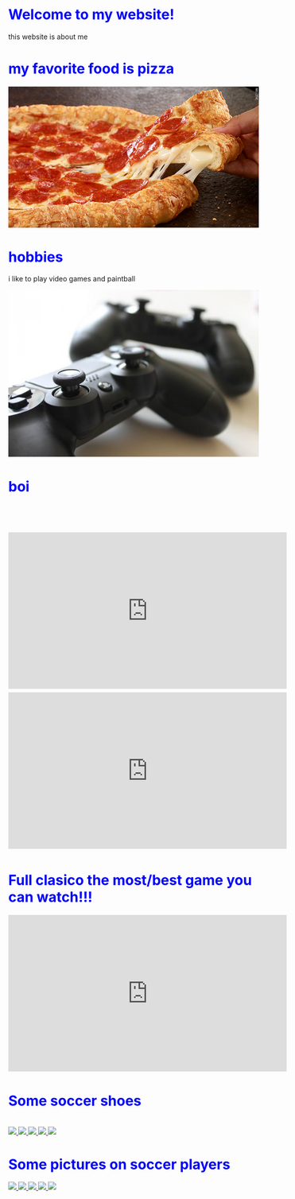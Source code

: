 <html>
<title>my website</title>
  <style>
body {
        background-image: url("gij.jpg");
}
 h1 {
         color: blue;
      }
  </style>
<body>
  <h1>Welcome to my website!</h1>
  <p>this website is about me</p>
  <h1>my favorite food is pizza</h1>
   <center><img src= "150526103052-pizza-hut-natural-780x439.jpg" > </center>
   <h1>hobbies</h1>
   <p>i like to play video games and paintball
   <center><img src= "controller.jpg" > </center>
   <h1>boi</h1>
  <br>
  <h1>
  <iframe width="560" height="315" src="https://www.youtube.com/embed/ydjx4h2ULBM" frameborder="0" allowfullscreen></iframe>
   <iframe width="560" height="315" src="https://www.youtube.com/embed/teCorYNcqB8" frameborder="0" allowfullscreen></iframe>
<br>
  <h1>Full clasico the most/best game you can watch!!!</h1>
  <iframe width="560" height="315" src="https://www.youtube.com/embed/0yq3gsTr7H4" frameborder="0" allowfullscreen></iframe>
  <h1>Some soccer shoes</h1>
  <br>
  <a href="adidas.jpg">
    <img src="adidas.jpg" width="35%"> 
      </a>
  <a href="soccer shoes.jpg">
    <img src="soccer shoes.jpg" width="35%">
  </a>
  <a href="superflysblackout.jpg">
    <img src="superflysblackout.jpg" width="35%">
  </a>
  <a href="superflys.jpg">
    <img src="superflys.jpg" width="35%">
  </a>
   <a href="magistas.jpg">
    <img src="magistas.jpg" width="35%">
  </a>
  <br>
  <h1>Some pictures on soccer players</h1>
  <a href="cristiano.png">
    <img src="cristiano.png" width="35%">
  </a>
  <a href="cr7.png">
    <img src="cr7.png" width="25%">
  </a>
  <a href="Bale.jpg">
    <img src="Bale.jpg" width="40%">
  </a>
  <a href="Ramos.jpg">
    <img src="Ramos.jpg" width="40%">
  </a>
   <a href="slide.jpg">
    <img src="slide.jpg" width="40%">
  </a>
</body>
</html>

